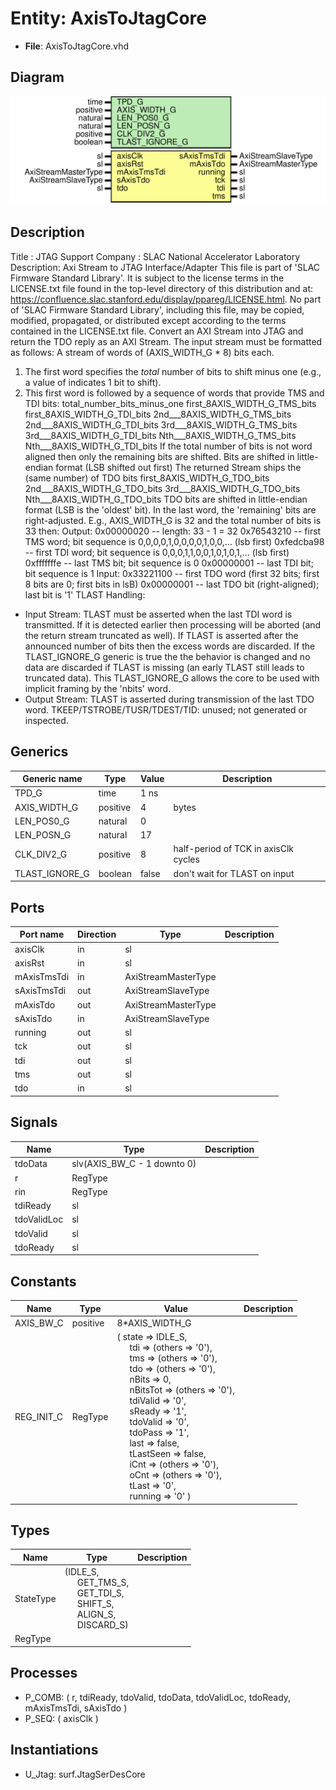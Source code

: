 # Entity: AxisToJtagCore

- **File**: AxisToJtagCore.vhd
## Diagram

![Diagram](AxisToJtagCore.svg "Diagram")
## Description

Title      : JTAG Support
Company    : SLAC National Accelerator Laboratory
Description: Axi Stream to JTAG Interface/Adapter
This file is part of 'SLAC Firmware Standard Library'.
It is subject to the license terms in the LICENSE.txt file found in the
top-level directory of this distribution and at:
   https://confluence.slac.stanford.edu/display/ppareg/LICENSE.html.
No part of 'SLAC Firmware Standard Library', including this file,
may be copied, modified, propagated, or distributed except according to
the terms contained in the LICENSE.txt file.
Convert an AXI Stream into JTAG and return the TDO reply as an AXI Stream.
The input stream must be formatted as follows:
  A stream of words of (AXIS_WIDTH_G * 8) bits each.
  1. The first word specifies the *total* number of bits to shift minus one
     (e.g., a value of indicates 1 bit to shift).
  2. This first word is followed by a sequence of words that provide
     TMS and TDI bits:
     total_number_bits_minus_one
     first_8AXIS_WIDTH_G_TMS_bits
     first_8AXIS_WIDTH_G_TDI_bits
     2nd___8AXIS_WIDTH_G_TMS_bits
     2nd___8AXIS_WIDTH_G_TDI_bits
     3rd___8AXIS_WIDTH_G_TMS_bits
     3rd___8AXIS_WIDTH_G_TDI_bits
     Nth___8AXIS_WIDTH_G_TMS_bits
     Nth___8AXIS_WIDTH_G_TDI_bits
If the total number of bits is not word aligned then only the remaining
bits are shifted.
Bits are shifted in little-endian format (LSB shifted out first)
The returned Stream ships the (same number) of TDO bits
     first_8AXIS_WIDTH_G_TDO_bits
     2nd___8AXIS_WIDTH_G_TDO_bits
     3rd___8AXIS_WIDTH_G_TDO_bits
     Nth___8AXIS_WIDTH_G_TDO_bits
TDO bits are shifted in little-endian format (LSB is the 'oldest' bit).
In the last word, the 'remaining' bits are right-adjusted.
E.g., AXIS_WIDTH_G is 32 and the total number of bits is 33 then:
Output:
        0x00000020       -- length: 33 - 1 = 32
        0x76543210       -- first TMS word; bit sequence is 0,0,0,0,1,0,0,0,0,1,0,0,... (lsb first)
        0xfedcba98       -- first TDI word; bit sequence is 0,0,0,1,1,0,0,1,0,1,0,1,... (lsb first)
        0xfffffffe       -- last TMS bit;   bit sequence is 0
        0x00000001       -- last TDI bit;   bit sequence is 1
Input:
        0x33221100       -- first TDO word (first 32 bits; first 8 bits are 0; first bits in lsB)
        0x00000001       -- last TDO bit   (right-aligned); last bit is '1'
TLAST Handling:
  - Input Stream:  TLAST must be asserted when the last TDI word is transmitted.
                   If it is detected earlier then processing will be aborted (and
                   the return stream truncated as well). If TLAST is asserted
                   after the announced number of bits then the excess words are
                   discarded.
                   If the TLAST_IGNORE_G generic is true the the behavior is
                   changed and no data are discarded if TLAST is missing (an early
                   TLAST still leads to truncated data).
                   This TLAST_IGNORE_G allows the core to be used with implicit
                   framing by the 'nbits' word.
  - Output Stream: TLAST is asserted during transmission of the last TDO word.
TKEEP/TSTROBE/TUSR/TDEST/TID: unused; not generated or inspected.
## Generics

| Generic name   | Type     | Value | Description                          |
| -------------- | -------- | ----- | ------------------------------------ |
| TPD_G          | time     | 1 ns  |                                      |
| AXIS_WIDTH_G   | positive | 4     | bytes                                |
| LEN_POS0_G     | natural  | 0     |                                      |
| LEN_POSN_G     | natural  | 17    |                                      |
| CLK_DIV2_G     | positive | 8     | half-period of TCK in axisClk cycles |
| TLAST_IGNORE_G | boolean  | false | don't wait for TLAST on input        |
## Ports

| Port name   | Direction | Type                | Description |
| ----------- | --------- | ------------------- | ----------- |
| axisClk     | in        | sl                  |             |
| axisRst     | in        | sl                  |             |
| mAxisTmsTdi | in        | AxiStreamMasterType |             |
| sAxisTmsTdi | out       | AxiStreamSlaveType  |             |
| mAxisTdo    | out       | AxiStreamMasterType |             |
| sAxisTdo    | in        | AxiStreamSlaveType  |             |
| running     | out       | sl                  |             |
| tck         | out       | sl                  |             |
| tdi         | out       | sl                  |             |
| tms         | out       | sl                  |             |
| tdo         | in        | sl                  |             |
## Signals

| Name        | Type                        | Description |
| ----------- | --------------------------- | ----------- |
| tdoData     | slv(AXIS_BW_C - 1 downto 0) |             |
| r           | RegType                     |             |
| rin         | RegType                     |             |
| tdiReady    | sl                          |             |
| tdoValidLoc | sl                          |             |
| tdoValid    | sl                          |             |
| tdoReady    | sl                          |             |
## Constants

| Name       | Type     | Value                                                                                                                                                                                                                                                                                                                                                                                                                                                                                                                                                                                                                                                                                                                                                                                                                                                                                                                                                                                                                                                           | Description |
| ---------- | -------- | --------------------------------------------------------------------------------------------------------------------------------------------------------------------------------------------------------------------------------------------------------------------------------------------------------------------------------------------------------------------------------------------------------------------------------------------------------------------------------------------------------------------------------------------------------------------------------------------------------------------------------------------------------------------------------------------------------------------------------------------------------------------------------------------------------------------------------------------------------------------------------------------------------------------------------------------------------------------------------------------------------------------------------------------------------------- | ----------- |
| AXIS_BW_C  | positive |  8*AXIS_WIDTH_G                                                                                                                                                                                                                                                                                                                                                                                                                                                                                                                                                                                                                                                                                                                                                                                                                                                                                                                                                                                                                                                 |             |
| REG_INIT_C | RegType  |  (       state      => IDLE_S,<br><span style="padding-left:20px">       tdi        => (others => '0'),<br><span style="padding-left:20px">       tms        => (others => '0'),<br><span style="padding-left:20px">       tdo        => (others => '0'),<br><span style="padding-left:20px">       nBits      => 0,<br><span style="padding-left:20px">       nBitsTot   => (others => '0'),<br><span style="padding-left:20px">       tdiValid   => '0',<br><span style="padding-left:20px">       sReady     => '1',<br><span style="padding-left:20px">       tdoValid   => '0',<br><span style="padding-left:20px">       tdoPass    => '1',<br><span style="padding-left:20px">       last       => false,<br><span style="padding-left:20px">       tLastSeen  => false,<br><span style="padding-left:20px">       iCnt       => (others => '0'),<br><span style="padding-left:20px">       oCnt       => (others => '0'),<br><span style="padding-left:20px">       tLast      => '0',<br><span style="padding-left:20px">       running    => '0'    ) |             |
## Types

| Name      | Type                                                                                                                                                                                                                                             | Description |
| --------- | ------------------------------------------------------------------------------------------------------------------------------------------------------------------------------------------------------------------------------------------------ | ----------- |
| StateType | (IDLE_S,<br><span style="padding-left:20px"> GET_TMS_S,<br><span style="padding-left:20px"> GET_TDI_S,<br><span style="padding-left:20px"> SHIFT_S,<br><span style="padding-left:20px"> ALIGN_S,<br><span style="padding-left:20px"> DISCARD_S)  |             |
| RegType   |                                                                                                                                                                                                                                                  |             |
## Processes
- P_COMB: ( r, tdiReady, tdoValid, tdoData, tdoValidLoc, tdoReady, mAxisTmsTdi, sAxisTdo )
- P_SEQ: ( axisClk )
## Instantiations

- U_Jtag: surf.JtagSerDesCore
